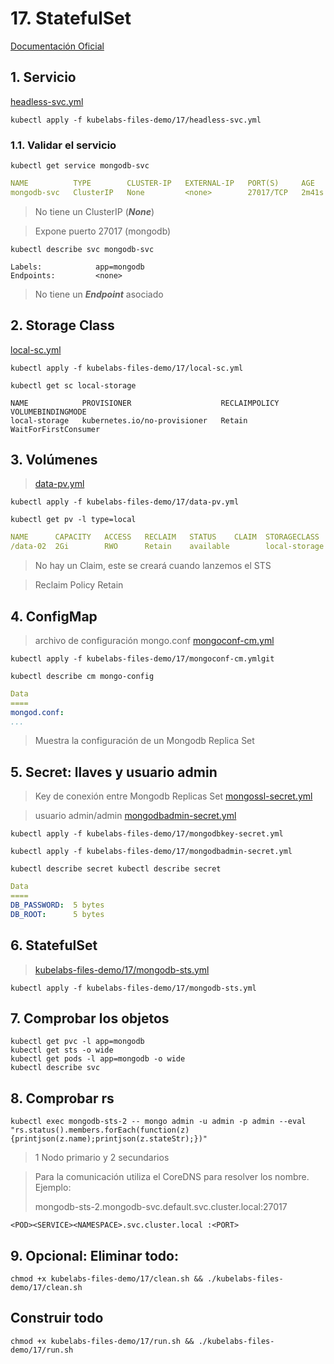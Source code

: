 # 17. StatefulSet <!-- omit in TOC -->

[Documentación Oficial](https://kubernetes.io/docs/concepts/workloads/controllers/statefulset/)

## 1. Servicio
[headless-svc.yml](./kubelabs-files-demo/17/headless-svc.yml)
```vim
kubectl apply -f kubelabs-files-demo/17/headless-svc.yml
```

### 1.1. Validar el servicio
```vim
kubectl get service mongodb-svc
```
```yaml
NAME          TYPE        CLUSTER-IP   EXTERNAL-IP   PORT(S)     AGE
mongodb-svc   ClusterIP   None         <none>        27017/TCP   2m41s
```
> No tiene un ClusterIP (***None***)

> Expone puerto 27017 (mongodb)

```vim
kubectl describe svc mongodb-svc
```
```vim
Labels:            app=mongodb
Endpoints:         <none>
```
> No tiene un ***Endpoint*** asociado

## 2. Storage Class
[local-sc.yml](./kubelabs-files-demo/17/local-sc.yml)
```vim
kubectl apply -f kubelabs-files-demo/17/local-sc.yml
```

```vim
kubectl get sc local-storage
```
```vim
NAME            PROVISIONER                    RECLAIMPOLICY   VOLUMEBINDINGMODE
local-storage   kubernetes.io/no-provisioner   Retain          WaitForFirstConsumer
```

## 3. Volúmenes
>[data-pv.yml](./kubelabs-files-demo/17/data-pv.yml)
```vim
kubectl apply -f kubelabs-files-demo/17/data-pv.yml
```
```vim
kubectl get pv -l type=local
```
```yaml
NAME      CAPACITY   ACCESS   RECLAIM   STATUS    CLAIM  STORAGECLASS
/data-02  2Gi        RWO      Retain    available        local-storage
```
> No hay un Claim, este se creará cuando lanzemos el STS

> Reclaim Policy Retain

## 4. ConfigMap
> archivo de configuración mongo.conf
[mongoconf-cm.yml](./kubelabs-files-demo/17/mongoconf-cm.yml)
```vim
kubectl apply -f kubelabs-files-demo/17/mongoconf-cm.ymlgit
```
```vim
kubectl describe cm mongo-config
```
```yaml
Data
====
mongod.conf:
...
```
> Muestra la configuración de un Mongodb Replica Set

## 5. Secret: llaves y usuario admin
> Key de conexión entre Mongodb Replicas Set
>[mongossl-secret.yml](./kubelabs-files-demo/17/mongodbkey-secret.yml)

> usuario admin/admin
>[mongodbadmin-secret.yml](./kubelabs-files-demo/17/mongodbadmin-secret.yml)
```vim
kubectl apply -f kubelabs-files-demo/17/mongodbkey-secret.yml

kubectl apply -f kubelabs-files-demo/17/mongodbadmin-secret.yml
```
```vim
kubectl describe secret kubectl describe secret
```
```yaml
Data
====
DB_PASSWORD:  5 bytes
DB_ROOT:      5 bytes
```

## 6. StatefulSet
>[kubelabs-files-demo/17/mongodb-sts.yml](./kubelabs-files-demo/17/mongodb-sts.yml)
```vim
kubectl apply -f kubelabs-files-demo/17/mongodb-sts.yml
```

## 7. Comprobar los objetos
```vim
kubectl get pvc -l app=mongodb
kubectl get sts -o wide
kubectl get pods -l app=mongodb -o wide
kubectl describe svc
```

## 8. Comprobar rs
```vim
kubectl exec mongodb-sts-2 -- mongo admin -u admin -p admin --eval "rs.status().members.forEach(function(z){printjson(z.name);printjson(z.stateStr);})"
```
> 1 Nodo primario y 2 secundarios

> Para la comunicación utiliza el CoreDNS para resolver los nombre. Ejemplo:
>
> mongodb-sts-2.mongodb-svc.default.svc.cluster.local:27017
```vim
<POD><SERVICE><NAMESPACE>.svc.cluster.local :<PORT>
```

## 9. Opcional: Eliminar todo:
```vim
chmod +x kubelabs-files-demo/17/clean.sh && ./kubelabs-files-demo/17/clean.sh
```

## Construir todo
```vim
chmod +x kubelabs-files-demo/17/run.sh && ./kubelabs-files-demo/17/run.sh
```
